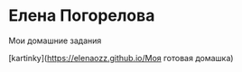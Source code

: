 

# Елена Погорелова
Мои домашние задания

[kartinky](https://elenaozz.github.io/Моя готовая домашка)
